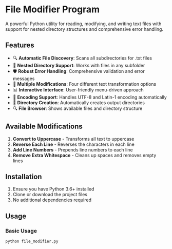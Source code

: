 # File Modifier Program

A powerful Python utility for reading, modifying, and writing text files with support for nested directory structures and comprehensive error handling.

## Features

- 🔍 **Automatic File Discovery**: Scans all subdirectories for .txt files
- 📁 **Nested Directory Support**: Works with files in any subfolder
- 🛡️ **Robust Error Handling**: Comprehensive validation and error messages
- 🎯 **Multiple Modifications**: Four different text transformation options
- 📊 **Interactive Interface**: User-friendly menu-driven approach
- 🔄 **Encoding Support**: Handles UTF-8 and Latin-1 encoding automatically
- 📂 **Directory Creation**: Automatically creates output directories
- 🔍 **File Browser**: Shows available files and directory structure

## Available Modifications

1. **Convert to Uppercase** - Transforms all text to uppercase
2. **Reverse Each Line** - Reverses the characters in each line
3. **Add Line Numbers** - Prepends line numbers to each line
4. **Remove Extra Whitespace** - Cleans up spaces and removes empty lines

## Installation

1. Ensure you have Python 3.6+ installed
2. Clone or download the project files
3. No additional dependencies required

## Usage

### Basic Usage

```bash
python file_modifier.py